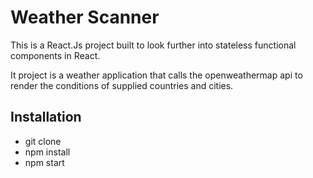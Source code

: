 # Weather Scanner
This is a React.Js project built to look further into stateless functional components in React.

It project is a weather application that calls the openweathermap api to render the conditions of supplied countries and cities.


## Installation



* git clone 
* npm install
* npm start
